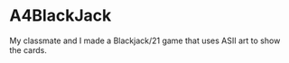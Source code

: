 # A4BlackJack
 
 My classmate and I made a Blackjack/21
 game that uses ASII art to show the 
 cards. 
